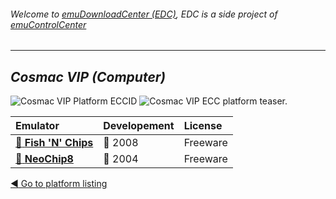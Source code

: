 ###### Welcome to [emuDownloadCenter (EDC)](https://github.com/PhoenixInteractiveNL/emuDownloadCenter/wiki/), EDC is a side project of [emuControlCenter](https://github.com/PhoenixInteractiveNL/emuControlCenter/wiki/)
***
## _Cosmac VIP (Computer)_
![](https://raw.githubusercontent.com/wiki/PhoenixInteractiveNL/emuDownloadCenter/images_platform/ecc_vip_cell.png "Cosmac VIP Platform ECCID")
![](https://raw.githubusercontent.com/wiki/PhoenixInteractiveNL/emuDownloadCenter/images_platform/ecc_vip_teaser.png "Cosmac VIP ECC platform teaser.")

| Emulator | Developement | License |
|:---------|:-------------|:--------|
| [:file_folder: **Fish 'N' Chips**](https://github.com/PhoenixInteractiveNL/emuDownloadCenter/wiki/Emulator-fnc#menu) | :red_circle: 2008 | Freeware |
| [:file_folder: **NeoChip8**](https://github.com/PhoenixInteractiveNL/emuDownloadCenter/wiki/Emulator-neochip8#menu) | :red_circle: 2004 | Freeware |

[:arrow_backward: Go to platform listing](https://github.com/PhoenixInteractiveNL/emuDownloadCenter/wiki/EDC-Platform-List)
